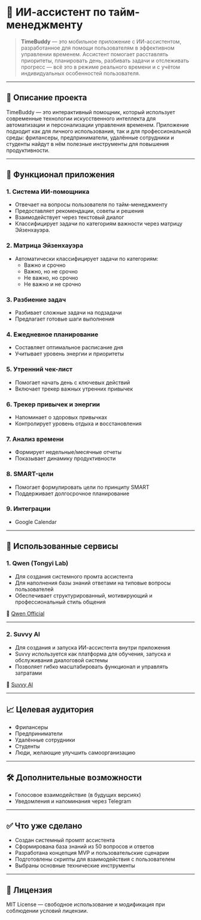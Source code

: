 # 🧠 ИИ-ассистент по тайм-менеджменту

> **TimeBuddy** — это мобильное приложение с ИИ-ассистентом, разработанное для помощи пользователям в эффективном управлении временем. Ассистент помогает расставлять приоритеты, планировать день, разбивать задачи и отслеживать прогресс — всё это в режиме реального времени и с учётом индивидуальных особенностей пользователя.

---

## 📌 Описание проекта

TimeBuddy — это интерактивный помощник, который использует современные технологии искусственного интеллекта для автоматизации и персонализации управления временем. Приложение подходит как для личного использования, так и для профессиональной среды: фрилансеры, предприниматели, удалённые сотрудники и студенты найдут в нём полезные инструменты для повышения продуктивности.

---

## 🚀 Функционал приложения

### 1. **Система ИИ-помощника**
- Отвечает на вопросы пользователя по тайм-менеджменту
- Предоставляет рекомендации, советы и решения
- Взаимодействует через текстовый диалог
- Классифицирует задачи по категориям важности через матрицу Эйзенхауэра.

### 2. **Матрица Эйзенхауэра**
- Автоматически классифицирует задачи по категориям:
  - Важно и срочно
  - Важно, но не срочно
  - Не важно, но срочно
  - Не важно и не срочно

### 3. **Разбиение задач**
- Разбивает сложные задачи на подзадачи
- Предлагает готовые шаги выполнения

### 4. **Ежедневное планирование**
- Составляет оптимальное расписание дня
- Учитывает уровень энергии и приоритеты

### 5. **Утренний чек-лист**
- Помогает начать день с ключевых действий
- Включает трекер важных утренних привычек

### 6. **Трекер привычек и энергии**
- Напоминает о здоровых привычках
- Контролирует уровень отдыха и восстановления

### 7. **Анализ времени**
- Формирует недельные/месячные отчеты
- Показывает динамику продуктивности

### 8. **SMART-цели**
- Помогает формулировать цели по принципу SMART
- Поддерживает долгосрочное планирование

### 9. **Интеграции**
- Google Calendar 

---

## 🔧 Использованные сервисы

### 1. **Qwen (Tongyi Lab)**  
- Для создания системного промта ассистента
- Для наполнения базы знаний ответами на типовые вопросы пользователей
- Обеспечивает структурированный, мотивирующий и профессиональный стиль общения

🔗 [Qwen Official](https://qwenlm.github.io/)

---

### 2. **Suvvy AI**  
- Для создания и запуска ИИ-ассистента внутри приложения
- Suvvy используется как платформа для обучения, запуска и обслуживания диалоговой системы
- Позволяет гибко масштабировать функционал и управлять затратами

🔗 [Suvvy AI](https://suvvy.ai/)

---

## 📈 Целевая аудитория

- Фрилансеры
- Предприниматели
- Удалённые сотрудники
- Студенты
- Люди, желающие улучшить самоорганизацию

---

## 🛠️ Дополнительные возможности

- Голосовое взаимодействие (в будущих версиях)
- Уведомления и напоминания через Telegram 

---

## ✅ Что уже сделано

- Создан системный промпт ассистента
- Сформирована база знаний из 50 вопросов и ответов
- Разработана концепция MVP и пользовательские сценарии
- Подготовлены скрипты для взаимодействия с пользователем
- Выбраны основные технические инструменты

---

## 📄 Лицензия

MIT License — свободное использование и модификация при соблюдении условий лицензии.
